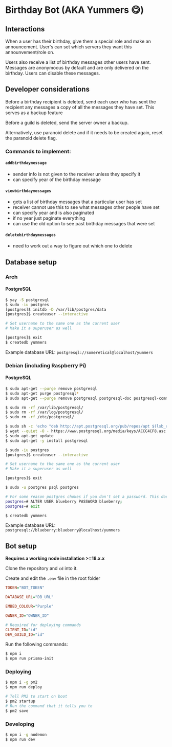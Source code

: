 # Birthday Bot (AKA Yummers 😋)

## Interactions

When a user has their birthday, give them a special role and make an announcement. User's can set which servers they want this announvement/role on.

Users also receive a list of birthday messages other users have sent. Messages are anonymoous by default and are only delivered on the birthday. Users can disable these messages.

## Developer considerations

Before a birthday recipient is deleted, send each user who has sent the recipient any messages a copy of all the messages they have set. This serves as a backup feature

Before a guild is deleted, send the server owner a backup.

Alternatively, use paranoid delete and if it needs to be created again, reset the paranoid delete flag.

### Commands to implement:

#### `addbirthdaymessage`

-   sender info is not given to the receiver unless they specify it
-   can specify year of the birthday message

#### `viewbirthdaymessages`

-   gets a list of birthday messages that a particular user has set
-   receiver cannot use this to see what messages other people have set
-   can specify year and is also paginated
-   if no year just paginate everything
-   can use the old option to see past birthday messages that were set

#### `deletebirthdaymessages`

-   need to work out a way to figure out which one to delete

## Database setup

### Arch

#### PostgreSQL

```bash
$ yay -S postgresql
$ sudo -iu postgres
[postgres]$ initdb -D /var/lib/postgres/data
[postgres]$ createuser --interactive

# Set username to the same one as the current user
# Make it a superuser as well

[postgres]$ exit
$ createdb yummers

```

Example database URL: `postgresql://someretical@localhost/yummers`

### Debian (including Raspberry Pi)

#### PostgreSQL

```bash
$ sudo apt-get --purge remove postgresql
$ sudo apt-get purge postgresql*
$ sudo apt-get --purge remove postgresql postgresql-doc postgresql-common

$ sudo rm -rf /var/lib/postgresql/
$ sudo rm -rf /var/log/postgresql/
$ sudo rm -rf /etc/postgresql/

$ sudo sh -c 'echo "deb http://apt.postgresql.org/pub/repos/apt $(lsb_release -cs)-pgdg main" > /etc/apt/sources.list.d/pgdg.list'
$ wget --quiet -O - https://www.postgresql.org/media/keys/ACCC4CF8.asc | sudo apt-key add -
$ sudo apt-get update
$ sudo apt-get -y install postgresql

$ sudo -iu postgres
[postgres]$ createuser --interactive

# Set username to the same one as the current user
# Make it a superuser as well

[postgres]$ exit

$ sudo -u postgres psql postgres

# For some reason postgres chokes if you don't set a password. This doesn't happen on arch...
postgres=# ALTER USER blueberry PASSWORD blueberry;
postgres=# exit

$ createdb yummers
```

Example database URL: `postgresql://blueberry:blueberry@localhost/yummers`

## Bot setup

**Requires a working node installation >=18.x.x**

Clone the repository and `cd` into it.

Create and edit the `.env` file in the root folder

```ini
TOKEN="BOT_TOKEN"

DATABASE_URL="DB_URL"

EMBED_COLOUR="Purple"

OWNER_ID="OWNER_ID"

# Required for deploying commands
CLIENT_ID="id"
DEV_GUILD_ID="id"
```

Run the following commands:

```bash
$ npm i
$ npm run prisma-init

```

### Deploying

```bash
$ npm i -g pm2
$ npm run deploy

# Tell PM2 to start on boot
$ pm2 startup
# Run the command that it tells you to
$ pm2 save

```

### Developing

```bash
$ npm i -g nodemon
$ npm run dev
```
